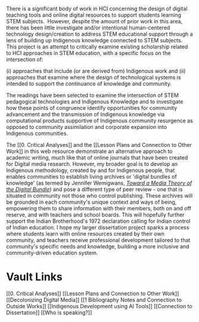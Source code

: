 There is a significant body of work in HCI concerning the design of digital teaching tools and online digital resources to support students learning STEM subjects.  However, despite the amount of prior work in this area, there has been little investigate and/or intentional human-centered technology design/creation to address STEM educational support through a lens of building up Indigenous knowledge connected to STEM subjects. This project is an attempt to critically examine existing scholarship related to HCI approaches in STEM education, with a specific focus on the intersection of: 

(i) approaches that include (or are derived from) Indigenous work and 
(ii) approaches that examine where the design of technological systems is intended to support the continuance of knowledge and community. 

The readings have been selected to examine the intersection of STEM pedagogical technologies and Indigenous Knowledge and to investigate how these points of congruence identify opportunities for community advancement and the transmission of Indigenous knowledge via computational products supportive of Indigenous community resurgence as opposed to community assimilation and corporate expansion into Indigenous communities.

The [[0. Critical Analyses]] and the [[Lesson Plans and Connection to Other Work]] in this web resource demonstrate an alternative approach to academic writing, much like that of online journals that have been created for Digital media research. However, my broader goal is to develop an Indigenous methodology, created by and for Indigenous people, that enables communities to establish living archives or 'digital bundles of knowledge' (as termed by Jennifer Wemigwans,  *[Toward a Media Theory of the Digital Bundle](https://www.degruyter.com/document/doi/10.1515/9781478022497-015/html)*) and pose a different type of peer review - one that is situated in community not those who control publishing. These archives will be grounded in each community's unique context and ways of being, empowering them to share information with their members, both on and off reserve, and with teachers and school boards. This will hopefully further support the Indian Brotherhood's 1972 declaration calling for Indian control of Indian education. I hope my larger dissertation project sparks a process where students learn with online resources created by their own community, and teachers receive professional development tailored to that community's specific needs and knowledge, building a more inclusive and community-driven education system.

# Vault Links
[[0. Critical Analyses]]
[[Lesson Plans and Connection to Other Work]]
[[Decolonizing Digital Media]]
[[1 Bibliography Notes and Connection to Outside Works]]
[[Indigenous Development using AI Tools]]
[[Connection to Dissertation]]
[[Who is speaking?]]